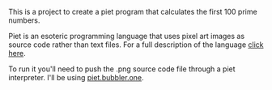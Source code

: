 This is a project to create a piet program that calculates the first 100 prime numbers.

Piet is an esoteric programming language that uses pixel art images as source code rather than text files. For a full description of the language [click here](https://www.dangermouse.net/esoteric/piet.html).

To run it you'll need to push the .png source code file through a piet interpreter. I'll be using [piet.bubbler.one](https://piet.bubbler.one/).
